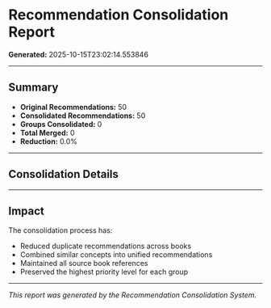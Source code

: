 # Recommendation Consolidation Report

**Generated:** 2025-10-15T23:02:14.553846

---

## Summary

- **Original Recommendations:** 50
- **Consolidated Recommendations:** 50
- **Groups Consolidated:** 0
- **Total Merged:** 0
- **Reduction:** 0.0%

---

## Consolidation Details

---

## Impact

The consolidation process has:
- Reduced duplicate recommendations across books
- Combined similar concepts into unified recommendations
- Maintained all source book references
- Preserved the highest priority level for each group

---

*This report was generated by the Recommendation Consolidation System.*

